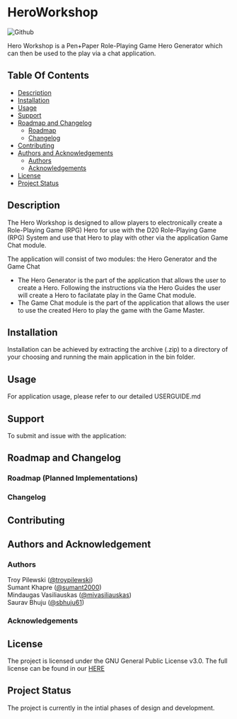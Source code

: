 # HeroWorkshop
![Github](https://img.shields.io/github/license/AvaruusStudios/HeroWorkshop.svg)

Hero Workshop is a Pen+Paper Role-Playing Game Hero Generator which can then be used to the play via a chat application.

## Table Of Contents
- [Description](#description)
- [Installation](#installation)
- [Usage](#usage)
- [Support](#support)
- [Roadmap and Changelog](#roadmap-and-changelog)
  - [Roadmap](#roadmap)
  - [Changelog](#changelog)
- [Contributing](#contributing)
- [Authors and Acknowledgements](#authors-and-acknowledgement)
  - [Authors](#authors)
  - [Acknowledgements](#acknowledgements)
- [License](#license)
- [Project Status](#project-status)

## Description
The Hero Workshop is designed to allow players to electronically create a Role-Playing Game (RPG) Hero for use with the D20 Role-Playing Game (RPG) System and use that Hero to play with other via the application Game Chat module.

The application will consist of two modules: the Hero Generator and the Game Chat
  - The Hero Generator is the part of the application that allows the user to create a Hero. Following the instructions via the Hero Guides the user will create a Hero to facilatate play in the Game Chat module.
  - The Game Chat module is the part of the application that allows the user to use the created Hero to play the game with the Game Master.

## Installation
Installation can be achieved by extracting the archive (.zip) to a directory of your choosing and running the main application in the bin folder.

## Usage
For application usage, please refer to our detailed USERGUIDE.md 

## Support
To submit and issue with the application:

## Roadmap and Changelog

### Roadmap (Planned Implementations)

### Changelog

## Contributing

## Authors and Acknowledgement

### Authors
Troy Pilewski ([@troypilewski](https://github.com/troypilewski))  
Sumant Khapre ([@sumant2000](https://github.com/sumant2000))  
Mindaugas Vasiliauskas ([@mivasiliauskas](https://github.com/mivasiliauskas))  
Saurav Bhuju ([@sbhuju61](https://github.com/sbhuju61))  

### Acknowledgements

## License
The project is licensed under the GNU General Public License v3.0. The full license can be found in our [HERE](LICENSE)

## Project Status
The project is currently in the intial phases of design and development.
